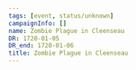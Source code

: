 ```yaml
---
tags: [event, status/unknown]
campaignInfo: []
name: Zombie Plague in Cleenseau
DR: 1720-01-05
DR_end: 1720-01-06
title: Zombie Plague in Cleenseau
---
```


